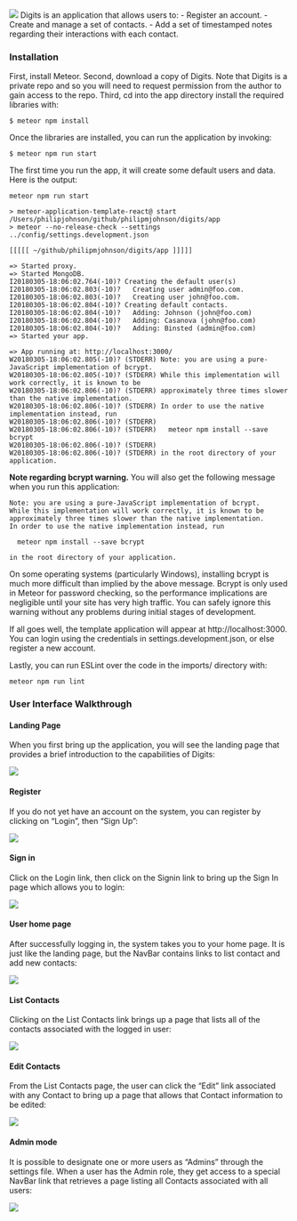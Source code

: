 <img src="doc/landing.png">
Digits is an application that allows users to:
- Register an account.
- Create and manage a set of contacts.
- Add a set of timestamped notes regarding their interactions with each contact.

### Installation
First, install Meteor.
Second, download a copy of Digits. Note that Digits is a private repo and so you will need to request permission from the author to gain access to the repo.
Third, cd into the app directory install the required libraries with:

```
$ meteor npm install
```
Once the libraries are installed, you can run the application by invoking:
```
$ meteor npm run start
```
The first time you run the app, it will create some default users and data. Here is the output:

```
meteor npm run start

> meteor-application-template-react@ start /Users/philipjohnson/github/philipmjohnson/digits/app
> meteor --no-release-check --settings ../config/settings.development.json

[[[[[ ~/github/philipmjohnson/digits/app ]]]]]

=> Started proxy.                             
=> Started MongoDB.                           
I20180305-18:06:02.764(-10)? Creating the default user(s)
I20180305-18:06:02.803(-10)?   Creating user admin@foo.com.
I20180305-18:06:02.803(-10)?   Creating user john@foo.com.
I20180305-18:06:02.804(-10)? Creating default contacts.
I20180305-18:06:02.804(-10)?   Adding: Johnson (john@foo.com)
I20180305-18:06:02.804(-10)?   Adding: Casanova (john@foo.com)
I20180305-18:06:02.804(-10)?   Adding: Binsted (admin@foo.com)
=> Started your app.

=> App running at: http://localhost:3000/
W20180305-18:06:02.805(-10)? (STDERR) Note: you are using a pure-JavaScript implementation of bcrypt.
W20180305-18:06:02.805(-10)? (STDERR) While this implementation will work correctly, it is known to be
W20180305-18:06:02.806(-10)? (STDERR) approximately three times slower than the native implementation.
W20180305-18:06:02.806(-10)? (STDERR) In order to use the native implementation instead, run
W20180305-18:06:02.806(-10)? (STDERR) 
W20180305-18:06:02.806(-10)? (STDERR)   meteor npm install --save bcrypt
W20180305-18:06:02.806(-10)? (STDERR) 
W20180305-18:06:02.806(-10)? (STDERR) in the root directory of your application.
```
**Note regarding bcrypt warning.** You will also get the following message when you run this application:
```
Note: you are using a pure-JavaScript implementation of bcrypt.
While this implementation will work correctly, it is known to be
approximately three times slower than the native implementation.
In order to use the native implementation instead, run

  meteor npm install --save bcrypt

in the root directory of your application.
```
On some operating systems (particularly Windows), installing bcrypt is much more difficult than implied by the above message. Bcrypt is only used in Meteor for password checking, so the performance implications are negligible until your site has very high traffic. You can safely ignore this warning without any problems during initial stages of development.

If all goes well, the template application will appear at http://localhost:3000. You can login using the credentials in settings.development.json, or else register a new account.

Lastly, you can run ESLint over the code in the imports/ directory with:
```
meteor npm run lint
```
### User Interface Walkthrough
#### Landing Page
When you first bring up the application, you will see the landing page that provides a brief introduction to the capabilities of Digits:

<img src="doc/landing.png">

#### Register
If you do not yet have an account on the system, you can register by clicking on “Login”, then “Sign Up”:

<img src="doc/register.png">

#### Sign in
Click on the Login link, then click on the Signin link to bring up the Sign In page which allows you to login:

<img src="doc/signin.png">

#### User home page
After successfully logging in, the system takes you to your home page. It is just like the landing page, but the NavBar contains links to list contact and add new contacts:

<img src="doc/home.png">

#### List Contacts
Clicking on the List Contacts link brings up a page that lists all of the contacts associated with the logged in user:

<img src="doc/list.png">

#### Edit Contacts
From the List Contacts page, the user can click the “Edit” link associated with any Contact to bring up a page that allows that Contact information to be edited:

<img src="doc/edit.png">

#### Admin mode
It is possible to designate one or more users as “Admins” through the settings file. When a user has the Admin role, they get access to a special NavBar link that retrieves a page listing all Contacts associated with all users:

<img src="doc/admin.png">
